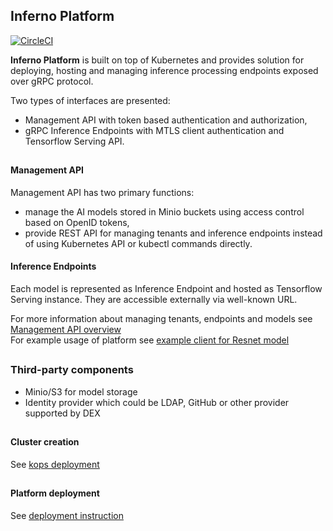 ## Inferno Platform
[![CircleCI](https://circleci.com/gh/NervanaSystems/inferno-platform.svg?style=svg&circle-token=677ac34c125509e550220a080f4f8f68dfb8729c)](https://circleci.com/gh/NervanaSystems/inferno-platform)

**Inferno Platform** is built on top of Kubernetes and provides solution for deploying, hosting and 
managing inference processing endpoints exposed over gRPC protocol.  
 
Two types of interfaces are presented:
* Management API with token based authentication and authorization,
* gRPC Inference Endpoints with MTLS client authentication and Tensorflow Serving API.

##
#### Management API
Management API has two primary functions:
* manage the AI models stored in Minio buckets using access control based on OpenID tokens,
* provide REST API for managing tenants and inference endpoints instead of using Kubernetes API 
or kubectl commands directly.  

#### Inference Endpoints
Each model is represented as Inference Endpoint and hosted as Tensorflow Serving instance. They are 
accessible externally via well-known URL.

For more information about managing tenants, endpoints and models see 
[Management API overview](./management/README.md)  
For example usage of platform see [example client for Resnet model](./examples/grpc_client/README.md)

##
### Third-party components
* Minio/S3 for model storage
* Identity provider which could be LDAP, GitHub or other provider supported by DEX

##
#### Cluster creation

See [kops deployment](./kops/README.md)

##
#### Platform deployment

See [deployment instruction](./helm-deployment/README.md)
